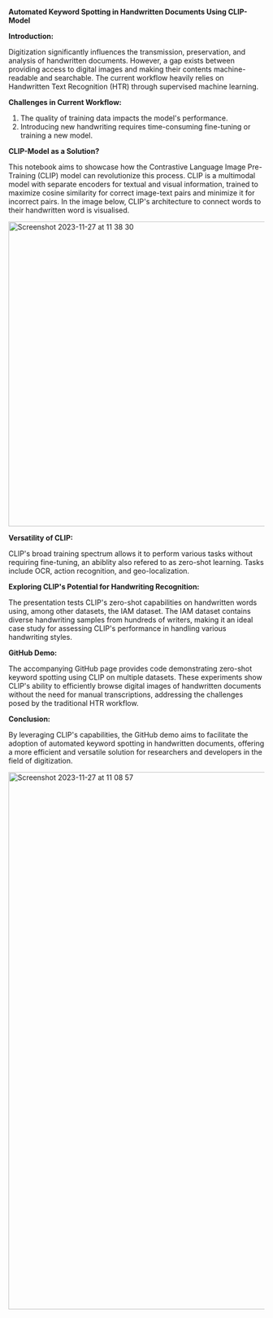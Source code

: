 **Automated Keyword Spotting in Handwritten Documents Using CLIP-Model**

**Introduction:**

Digitization significantly influences the transmission, preservation, and analysis of handwritten documents. However, a gap exists between providing access to digital images and making their contents machine-readable and searchable. The current workflow heavily relies on Handwritten Text Recognition (HTR) through supervised machine learning.

**Challenges in Current Workflow:**

1. The quality of training data impacts the model's performance.
2. Introducing new handwriting requires time-consuming fine-tuning or training a new model.

**CLIP-Model as a Solution?**

This notebook aims to showcase how the Contrastive Language Image Pre-Training (CLIP) model can revolutionize this process. CLIP is a multimodal model with separate encoders for textual and visual information, trained to maximize cosine similarity for correct image-text pairs and minimize it for incorrect pairs. In the image below, CLIP's architecture to connect words to their handwritten word is visualised.

<img width="599" alt="Screenshot 2023-11-27 at 11 38 30" src="https://github.com/eXtant-CMG/Zeroshot/assets/72438295/459bbfc8-d277-4420-b979-90f1eb9f4c86">

**Versatility of CLIP:**

CLIP's broad training spectrum allows it to perform various tasks without requiring fine-tuning, an abiblity also refered to as zero-shot learning. Tasks include OCR, action recognition, and geo-localization.

**Exploring CLIP's Potential for Handwriting Recognition:**

The presentation tests CLIP's zero-shot capabilities on handwritten words using, among other datasets, the IAM dataset. The IAM dataset contains diverse handwriting samples from hundreds of writers, making it an ideal case study for assessing CLIP's performance in handling various handwriting styles.

**GitHub Demo:**

The accompanying GitHub page provides code demonstrating zero-shot keyword spotting using CLIP on multiple datasets. These experiments show CLIP's ability to efficiently browse digital images of handwritten documents without the need for manual transcriptions, addressing the challenges posed by the traditional HTR workflow.

**Conclusion:**

By leveraging CLIP's capabilities, the GitHub demo aims to facilitate the adoption of automated keyword spotting in handwritten documents, offering a more efficient and versatile solution for researchers and developers in the field of digitization.

<img width="1056" alt="Screenshot 2023-11-27 at 11 08 57" src="https://github.com/eXtant-CMG/Zeroshot/assets/72438295/aa6ff0bd-e1ae-4990-8482-43d70b174717">

